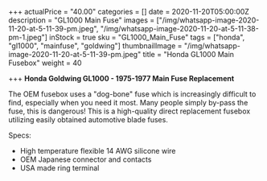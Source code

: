 +++
actualPrice = "40.00"
categories = []
date = 2020-11-20T05:00:00Z
description = "GL1000 Main Fuse"
images = ["/img/whatsapp-image-2020-11-20-at-5-11-39-pm.jpeg", "/img/whatsapp-image-2020-11-20-at-5-11-38-pm-1.jpeg"]
inStock = true
sku = "GL1000_Main_Fuse"
tags = ["honda", "gl1000", "mainfuse", "goldwing"]
thumbnailImage = "/img/whatsapp-image-2020-11-20-at-5-11-39-pm.jpeg"
title = "Honda GL1000 Main Fusebox"
weight = 40

+++
**Honda Goldwing GL1000 - 1975-1977 Main Fuse Replacement**

The OEM fusebox uses a "dog-bone" fuse which is increasingly difficult to find, especially when you need it most. Many people simply by-pass the fuse, this is dangerous! This is a high-quality direct replacement fusebox utilizing easily obtained automotive blade fuses.

Specs:

* High temperature flexible 14 AWG silicone wire
* OEM Japanese connector and contacts
* USA made ring terminal